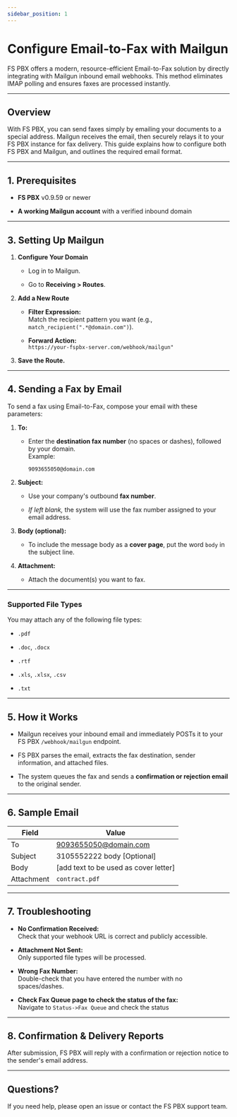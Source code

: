 ```yaml
---
sidebar_position: 1
---
```


# Configure Email‐to‐Fax with Mailgun

FS PBX offers a modern, resource-efficient Email-to-Fax solution by directly integrating with Mailgun inbound email webhooks. This method eliminates IMAP polling and ensures faxes are processed instantly.

* * * * *

**Overview**
------------

With FS PBX, you can send faxes simply by emailing your documents to a special address. Mailgun receives the email, then securely relays it to your FS PBX instance for fax delivery. This guide explains how to configure both FS PBX and Mailgun, and outlines the required email format.

* * * * *

**1\. Prerequisites**
---------------------

-   **FS PBX** v0.9.59 or newer

-   **A working Mailgun account** with a verified inbound domain


* * * * *

**3\. Setting Up Mailgun**
--------------------------

1.  **Configure Your Domain**

    -   Log in to Mailgun.

    -   Go to **Receiving > Routes**.

2.  **Add a New Route**

    -   **Filter Expression:**\
        Match the recipient pattern you want (e.g., `match_recipient(".*@domain.com")`).

    -   **Forward Action:**\
        `https://your-fspbx-server.com/webhook/mailgun"`

3.  **Save the Route.**

* * * * *

**4\. Sending a Fax by Email**
------------------------------

To send a fax using Email-to-Fax, compose your email with these parameters:

1.  **To:**

    -   Enter the **destination fax number** (no spaces or dashes), followed by your domain.\
        Example:

        `9093655050@domain.com`

2.  **Subject:**

    -   Use your company's outbound **fax number**.

    -   *If left blank,* the system will use the fax number assigned to your email address.

3.  **Body (optional):**

    -   To include the message body as a **cover page**, put the word `body` in the subject line.

4.  **Attachment:**

    -   Attach the document(s) you want to fax.

* * * * *

### **Supported File Types**

You may attach any of the following file types:

-   `.pdf`

-   `.doc`, `.docx`

-   `.rtf`

-   `.xls`, `.xlsx`, `.csv`

-   `.txt`

* * * * *

**5\. How it Works**
--------------------

-   Mailgun receives your inbound email and immediately POSTs it to your FS PBX `/webhook/mailgun` endpoint.

-   FS PBX parses the email, extracts the fax destination, sender information, and attached files.

-   The system queues the fax and sends a **confirmation or rejection email** to the original sender.

* * * * *

**6\. Sample Email**
--------------------

| Field | Value |
| --- | --- |
| To | 9093655050@domain.com |
| Subject | 3105552222 body [Optional]|
| Body | [add text to be used as cover letter] |
| Attachment | `contract.pdf` |

* * * * *

**7\. Troubleshooting**
-----------------------

-   **No Confirmation Received:**\
    Check that your webhook URL is correct and publicly accessible.

-   **Attachment Not Sent:**\
    Only supported file types will be processed.

-   **Wrong Fax Number:**\
    Double-check that you have entered the number with no spaces/dashes.

-   **Check Fax Queue page to check the status of the fax:**\
    Navigate to `Status->Fax Queue` and check the status

* * * * *

**8\. Confirmation & Delivery Reports**
---------------------------------------

After submission, FS PBX will reply with a confirmation or rejection notice to the sender's email address.

* * * * *

**Questions?**
--------------

If you need help, please open an issue or contact the FS PBX support team.